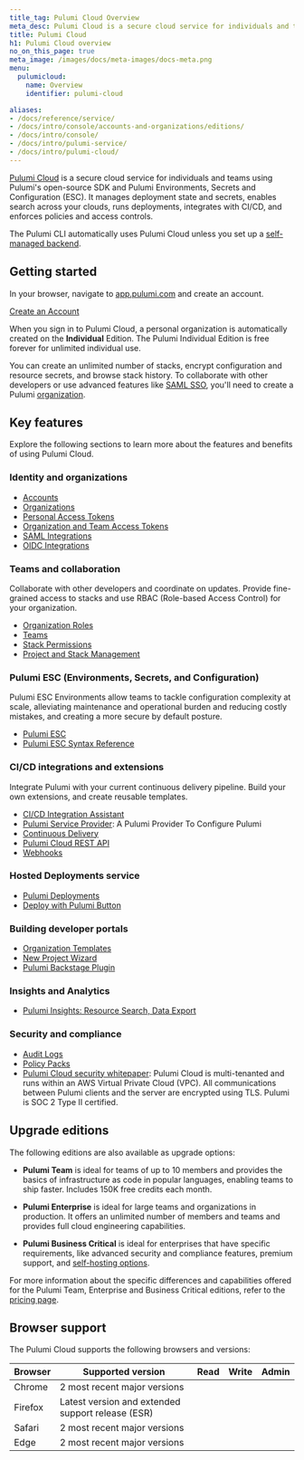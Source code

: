 ```yaml
---
title_tag: Pulumi Cloud Overview
meta_desc: Pulumi Cloud is a secure cloud service for individuals and teams using Pulumi's open-source SDK and Pulumi ESC.
title: Pulumi Cloud
h1: Pulumi Cloud overview
no_on_this_page: true
meta_image: /images/docs/meta-images/docs-meta.png
menu:
  pulumicloud:
    name: Overview
    identifier: pulumi-cloud

aliases:
- /docs/reference/service/
- /docs/intro/console/accounts-and-organizations/editions/
- /docs/intro/console/
- /docs/intro/pulumi-service/
- /docs/intro/pulumi-cloud/
---
```


[Pulumi Cloud](https://app.pulumi.com) is a secure cloud service for individuals and teams using Pulumi's open-source SDK and Pulumi Environments, Secrets and Configuration (ESC). It manages deployment state and secrets, enables search across your clouds, runs deployments, integrates with CI/CD, and enforces policies and access controls.

The Pulumi CLI automatically uses Pulumi Cloud unless you set up a [self-managed backend](/docs/concepts/state/#using-a-self-managed-backend).

## Getting started

In your browser, navigate to <a href="https://app.pulumi.com" target="_blank">app.pulumi.com</a> and create an account.

<a class="btn btn-secondary" href="https://app.pulumi.com/signup" target="_blank">Create an Account</a>

When you sign in to Pulumi Cloud, a personal organization is automatically
created on the **Individual** Edition. The Pulumi Individual Edition is free forever for unlimited individual use.

You can create an unlimited number of stacks, encrypt configuration and resource secrets, and browse stack history. To collaborate with other developers or use advanced features like [SAML SSO](/docs/pulumi-cloud/access-management/saml/), you'll need to create a Pulumi [organization](/docs/pulumi-cloud/organizations/).

## Key features

Explore the following sections to learn more about the features and benefits of using Pulumi Cloud.

### Identity and organizations

* [Accounts](/docs/pulumi-cloud/accounts/)
* [Organizations](/docs/pulumi-cloud/organizations/)
* [Personal Access Tokens](/docs/pulumi-cloud/accounts/#personal-access-tokens)
* [Organization and Team Access Tokens](/docs/pulumi-cloud/access-management/organization-access-tokens/)
* [SAML Integrations](/docs/pulumi-cloud/access-management/saml/)
* [OIDC Integrations](/docs/pulumi-cloud/oidc/)

### Teams and collaboration

Collaborate with other developers and coordinate on updates. Provide fine-grained access to stacks and use RBAC (Role-based Access Control) for your organization.

* [Organization Roles](/docs/pulumi-cloud/organizations#organization-roles)
* [Teams](/docs/pulumi-cloud/access-management/teams/)
* [Stack Permissions](/docs/pulumi-cloud/projects-and-stacks#stack-permissions)
* [Project and Stack Management](/docs/pulumi-cloud/projects-and-stacks/)

### Pulumi ESC (Environments, Secrets, and Configuration)

Pulumi ESC Environments allow teams to tackle configuration complexity at scale, alleviating maintenance and operational burden and reducing costly mistakes, and creating a more secure by default posture.

* [Pulumi ESC](/docs/esc/)
* [Pulumi ESC Syntax Reference](/docs/esc/reference/)

### CI/CD integrations and extensions

Integrate Pulumi with your current continuous delivery pipeline. Build your own extensions, and create reusable templates.

* [CI/CD Integration Assistant](/docs/pulumi-cloud/deployments/ci-cd-integration-assistant/)
* [Pulumi Service Provider](/registry/packages/pulumiservice/): A Pulumi Provider To Configure Pulumi
* [Continuous Delivery](/docs/using-pulumi/continuous-delivery/)
* [Pulumi Cloud REST API](/docs/pulumi-cloud/cloud-rest-api/)
* [Webhooks](/docs/pulumi-cloud/webhooks/)

### Hosted Deployments service

* [Pulumi Deployments](/docs/pulumi-cloud/deployments/)
* [Deploy with Pulumi Button](/docs/pulumi-cloud/pulumi-button)

### Building developer portals

* [Organization Templates](/docs/pulumi-cloud/developer-portals/templates)
* [New Project Wizard](/docs/pulumi-cloud/developer-portals/new-project-wizard)
* [Pulumi Backstage Plugin](/docs/pulumi-cloud/developer-portals/backstage)

### Insights and Analytics

* [Pulumi Insights: Resource Search, Data Export](/docs/intro/insights)

### Security and compliance

* [Audit Logs](/docs/pulumi-cloud/audit-logs/)
* [Policy Packs](/docs/using-pulumi/crossguard/configuration/)
* [Pulumi Cloud security whitepaper](/security/pulumi-cloud-security-whitepaper.pdf): Pulumi Cloud is multi-tenanted and runs within an AWS Virtual Private Cloud (VPC). All communications between Pulumi clients and the server are encrypted using TLS. Pulumi is SOC 2 Type II certified.

## Upgrade editions

The following editions are also available as upgrade options:

* **Pulumi Team** is ideal for teams of up to 10 members and provides the basics of infrastructure as code in popular languages, enabling teams to ship faster. Includes 150K free credits each month.

* **Pulumi Enterprise** is ideal for large teams and organizations in production. It offers an unlimited number of members and teams and provides full cloud engineering capabilities.

* **Pulumi Business Critical** is ideal for enterprises that have specific requirements, like advanced security and compliance features, premium support, and [self-hosting options](/docs/pulumi-cloud/self-hosted/).

For more information about the specific differences and capabilities offered for the
Pulumi Team, Enterprise and Business Critical editions, refer to the [pricing page](/pricing/).

## Browser support

The Pulumi Cloud supports the following browsers and versions:

| Browser | Supported version | Read | Write | Admin |
|--------|------|------|-------|-------|
| Chrome | 2 most recent major versions
| Firefox | Latest version and extended support release (ESR)
| Safari | 2 most recent major versions
| Edge | 2 most recent major versions
